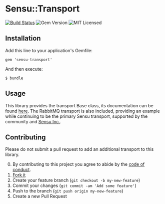 # Sensu::Transport

[![Build Status](https://travis-ci.org/sensu/sensu-transport.svg?branch=master)](https://travis-ci.org/sensu/sensu-transport)
![Gem Version](https://img.shields.io/gem/v/sensu-transport.svg)
![MIT Licensed](https://img.shields.io/github/license/sensu/sensu.svg)

## Installation

Add this line to your application's Gemfile:

    gem 'sensu-transport'

And then execute:

    $ bundle

## Usage

This library provides the transport Base class, its documentation can be found
[here](http://rubydoc.info/github/sensu/sensu-transport/Sensu/Transport/Base).
The RabbitMQ transport is also included, providing an example while
continuing to be the primary Sensu transport, supported by the
community and [Sensu Inc.](https://sensuapp.org).

## Contributing

Please do not submit a pull request to add an additional transport to
this library.

0. By contributing to this project you agree to abide by the [code of conduct](https://sensuapp.org/conduct).
1. [Fork it](https://github.com/sensu/sensu-transport/fork)
2. Create your feature branch (`git checkout -b my-new-feature`)
3. Commit your changes (`git commit -am 'Add some feature'`)
4. Push to the branch (`git push origin my-new-feature`)
5. Create a new Pull Request
